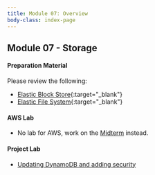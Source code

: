 ```yaml
---
title: Module 07: Overview
body-class: index-page
---
```


<!-- ![Monolithic App]({{URLROOT}}/shared/img/aws-monolithic.png)
*[Photo by Dall-E-3](https://openai.com/dall-e-3)* -->

## Module 07 - Storage


#### Preparation Material

Please review the following:

* [Elastic Block Store](https://aws.amazon.com/ebs/){:target="_blank"}
* [Elastic File System](https://aws.amazon.com/efs/){:target="_blank"}


<!-- * [DynamoDB](https://aws.amazon.com/dynamodb/){:target="_blank"} -->



#### AWS Lab

* No lab for AWS, work on the [Midterm](../course/midterm.html) instead.

<!-- !!! note "Lab Updates"

    IPv4 subnet CIDR block looks like it has a number already typed in, but you need to type into this box. The instructions mislabel it as IPv4 VPC CIDR block. -->

#### Project Lab

* [Updating DynamoDB and adding security](./project-lab.html)

<!-- #### Additional Materials -->

<!-- * [Individual Reflection Template]({{URLROOT}}/course/reflection.docx) -->

<!-- #### Hints and Helps

* [Hints](./hints.html) -->